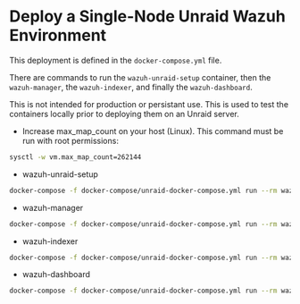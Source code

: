 # Deploy a Single-Node Unraid Wazuh Environment

This deployment is defined in the `docker-compose.yml` file.

There are commands to run the `wazuh-unraid-setup` container,
then the `wazuh-manager`, the `wazuh-indexer`, and finally the `wazuh-dashboard`.

This is not intended for production or persistant use. This is used to
test the containers locally prior to deploying them on an Unraid server.

-   Increase max_map_count on your host (Linux). This command must be run with root permissions:

```bash
sysctl -w vm.max_map_count=262144
```

-   wazuh-unraid-setup

```bash
docker-compose -f docker-compose/unraid-docker-compose.yml run --rm wazuh-unraid-setup
```

-   wazuh-manager

```bash
docker-compose -f docker-compose/unraid-docker-compose.yml run --rm wazuh-manager
```

-   wazuh-indexer

```bash
docker-compose -f docker-compose/unraid-docker-compose.yml run --rm wazuh-indexer
```

-   wazuh-dashboard

```bash
docker-compose -f docker-compose/unraid-docker-compose.yml run --rm wazuh-dashboard
```
